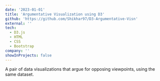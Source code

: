 ```yaml
---
date: '2023-01-01'
title: 'Argumentative Visualization using D3'
github: 'https://github.com/Shikhar97/D3-Argumentative-Visn'
external: ''
tech:
  - D3.js
  - HTML
  - CSS
  - Bootstrap
company: ''
showInProjects: false
---
```


A pair of data visualizations that argue for opposing viewpoints, using the same dataset.